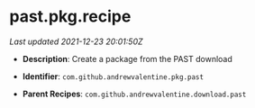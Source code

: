 # past.pkg.recipe

_Last updated 2021-12-23 20:01:50Z_

- **Description**: Create a package from the PAST download

- **Identifier**: `com.github.andrewvalentine.pkg.past`

- **Parent Recipes**: `com.github.andrewvalentine.download.past`
